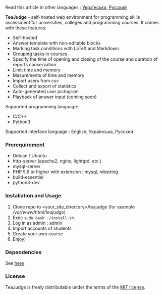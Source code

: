 Read this article in other languages : [Українська](README.uk_UA.md), [Русский](README.ru_RU.md)

**TeaJudge** - self-hosted web environment for programming skills assessment for universities, colleges and programming courses. It comes with these features:
- Self-hosted
- Answer template with non-editable blocks
- Marking task conditions with LaTeX and Markdown
- Grouping tasks in courses
- Specify the time of opening and closing of the course and duration of reports conservation
- Limit time and memory
- Masurements of time and memory
- Import users from csv
- Collect and export of statistics
- Auto-generated user pictogram
- Playback of answer input (coming soon)

Supported programming language:
- C/C++
- Python3

Supported interface language : English, Українська, Русский

### Prerequirement
- Debian / Ubuntu
- http-server (apache2, nginx, lighttpd, etc.)
- mysql-server
- PHP 5.6 or higher with extension : mysql, mbstring
- build-essential
- python3-dev

### Installation and Usage
1. Clone repo to \<your_site_directory\>/teajudge (for example */var/www/html/teajudge*)
1. Exec `sudo bash ./install.sh`
1. Log in as admin : admin
1. Import accounts of students
1. Create your own course
1. Enjoy)

### Dependencies
See [here](DEPENDENCIES.md)

### License
TeaJudge is freely distributable under the terms of the [MIT license](LICENSE).